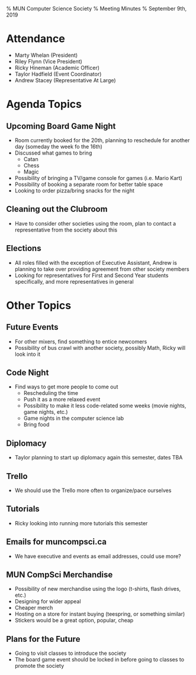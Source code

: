 % MUN Computer Science Society
% Meeting Minutes
% September 9th, 2019

# Attendance

* Marty Whelan (President)
* Riley Flynn (Vice President)
* Ricky Hineman (Academic Officer)
* Taylor Hadfield (Event Coordinator)
* Andrew Stacey (Representative At Large)

# Agenda Topics

## Upcoming Board Game Night
* Room currently booked for the 20th, planning to reschedule for another day (someday the week fo the 16th)
* Discussed what games to bring
    - Catan
    - Chess
    - Magic
* Possibility of bringing a TV/game console for games (i.e. Mario Kart)
* Possibility of booking a separate room for better table space
* Looking to order pizza/bring snacks for the night

## Cleaning out the Clubroom
* Have to consider other societies using the room, plan to contact a representative from the society about this

## Elections
* All roles filled with the exception of Executive Assistant, Andrew is planning to take over providing agreement from other society members
* Looking for representatives for First and Second Year students specifically, and more representatives in general


# Other Topics

## Future Events
* For other mixers, find something to entice newcomers
* Possibility of bus crawl with another society, possibly Math, Ricky will look into it

## Code Night
* Find ways to get more people to come out
    - Rescheduling the time
    - Push it as a more relaxed event
    - Possibility to make it less code-related some weeks (movie nights, game nights, etc.)
    - Game nights in the computer science lab
    - Bring food

## Diplomacy
* Taylor planning to start up diplomacy again this semester, dates TBA

## Trello
* We should use the Trello more often to organize/pace ourselves

## Tutorials
* Ricky looking into running more tutorials this semester

## Emails for muncompsci.ca
* We have executive and events as email addresses, could use more?

## MUN CompSci Merchandise
* Possibility of new merchandise using the logo (t-shirts, flash drives, etc.)
* Designing for wider appeal
* Cheaper merch
* Hosting on a store for instant buying (teespring, or something similar)
* Stickers would be a great option, popular, cheap

## Plans for the Future
* Going to visit classes to introduce the society
* The board game event should be locked in before going to classes to promote the society